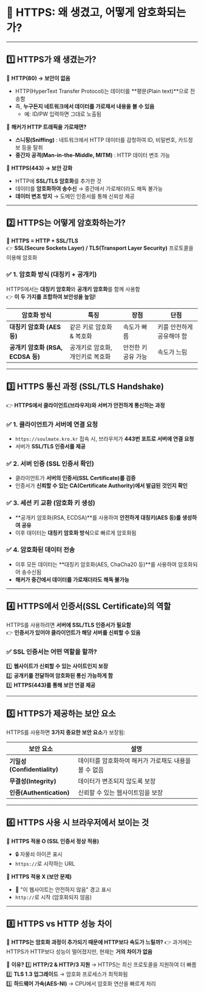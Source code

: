 # **📌 HTTPS: 왜 생겼고, 어떻게 암호화되는가?**

---

## **1️⃣ HTTPS가 왜 생겼는가?**

📌 **HTTP(80) → 보안이 없음**

- HTTP(HyperText Transfer Protocol)는 데이터를 **평문(Plain text)**으로 전송함
- 즉, **누구든지 네트워크에서 데이터를 가로채서 내용을 볼 수 있음**
    - 예: ID/PW 입력하면 그대로 노출됨

📌 **해커가 HTTP 트래픽을 가로채면?**

- **스니핑(Sniffing)** : 네트워크에서 HTTP 데이터를 감청하여 ID, 비밀번호, 카드정보 등을 탈취
- **중간자 공격(Man-in-the-Middle, MITM)** : HTTP 데이터 변조 가능

📌 **HTTPS(443) → 보안 강화**

- HTTP에 **SSL/TLS 암호화**를 추가한 것
- 데이터를 **암호화하여 송수신** → 중간에서 가로채더라도 해독 불가능
- **데이터 변조 방지** → 도메인 인증서를 통해 신뢰성 제공

---

## **2️⃣ HTTPS는 어떻게 암호화하는가?**

📌 **HTTPS = HTTP + SSL/TLS**  
👉 **SSL(Secure Sockets Layer) / TLS(Transport Layer Security)** 프로토콜을 이용해 암호화

### **✅ 1. 암호화 방식 (대칭키 + 공개키)**

HTTPS에서는 **대칭키 암호화**와 **공개키 암호화**를 함께 사용함  
👉 **이 두 가지를 조합하여 보안성을 높임!**

|암호화 방식|특징|장점|단점|
|---|---|---|---|
|**대칭키 암호화 (AES 등)**|같은 키로 암호화 & 복호화|속도가 빠름|키를 안전하게 공유해야 함|
|**공개키 암호화 (RSA, ECDSA 등)**|공개키로 암호화, 개인키로 복호화|안전한 키 공유 가능|속도가 느림|

---
## **3️⃣ HTTPS 통신 과정 (SSL/TLS Handshake)**

👉 **HTTPS에서 클라이언트(브라우저)와 서버가 안전하게 통신하는 과정**

### **✅ 1. 클라이언트가 서버에 연결 요청**

- `https://soulmate.kro.kr` 접속 시, 브라우저가 **443번 포트로 서버에 연결 요청**
- 서버가 **SSL/TLS 인증서를 제공**

### **✅ 2. 서버 인증 (SSL 인증서 확인)**

- 클라이언트가 **서버의 인증서(SSL Certificate)를 검증**
- 인증서가 **신뢰할 수 있는 CA(Certificate Authority)에서 발급된 것인지 확인**

### **✅ 3. 세션 키 교환 (암호화 키 생성)**

- **공개키 암호화(RSA, ECDSA)**를 사용하여 **안전하게 대칭키(AES 등)를 생성하여 공유**
- 이후 데이터는 **대칭키 암호화 방식**으로 빠르게 암호화됨

### **✅ 4. 암호화된 데이터 전송**

- 이후 모든 데이터는 **대칭키 암호화(AES, ChaCha20 등)**를 사용하여 암호화되어 송수신됨
- **해커가 중간에서 데이터를 가로채더라도 해독 불가능**

---

## **4️⃣ HTTPS에서 인증서(SSL Certificate)의 역할**

HTTPS를 사용하려면 **서버에 SSL/TLS 인증서가 필요함**  
👉 **인증서가 있어야 클라이언트가 해당 서버를 신뢰할 수 있음**

### **✅ SSL 인증서는 어떤 역할을 할까?**

1️⃣ **웹사이트가 신뢰할 수 있는 사이트인지 보장**  
2️⃣ **공개키를 전달하여 암호화된 통신 가능하게 함**  
3️⃣ **HTTPS(443)를 통해 보안 연결 제공**

---

## **5️⃣ HTTPS가 제공하는 보안 요소**

HTTPS를 사용하면 **3가지 중요한 보안 요소**가 보장됨:

|보안 요소|설명|
|---|---|
|**기밀성(Confidentiality)**|데이터를 암호화하여 해커가 가로채도 내용을 볼 수 없음|
|**무결성(Integrity)**|데이터가 변조되지 않도록 보장|
|**인증(Authentication)**|신뢰할 수 있는 웹사이트임을 보장|

---

## **6️⃣ HTTPS 사용 시 브라우저에서 보이는 것**

🔹 **HTTPS 적용 O (SSL 인증서 정상 적용)**

- 🔒 자물쇠 아이콘 표시
- `https://`로 시작하는 URL

🔹 **HTTPS 적용 X (보안 문제)**

- 🔴 "이 웹사이트는 안전하지 않음" 경고 표시
- `http://`로 시작 (암호화되지 않음)

--- 
## **8️⃣ HTTPS vs HTTP 성능 차이**

📌 **HTTPS는 암호화 과정이 추가되기 때문에 HTTP보다 속도가 느릴까?** 
👉 과거에는 HTTPS가 HTTP보다 성능이 떨어졌지만, 현재는 **거의 차이가 없음**

🔹 **이유?** 
1️⃣ **HTTP/2 & HTTP/3 지원** → HTTPS는 최신 프로토콜을 지원하여 더 빠름  
2️⃣ **TLS 1.3 업그레이드** → 암호화 프로세스가 최적화됨  
3️⃣ **하드웨어 가속(AES-NI)** → CPU에서 암호화 연산을 빠르게 처리